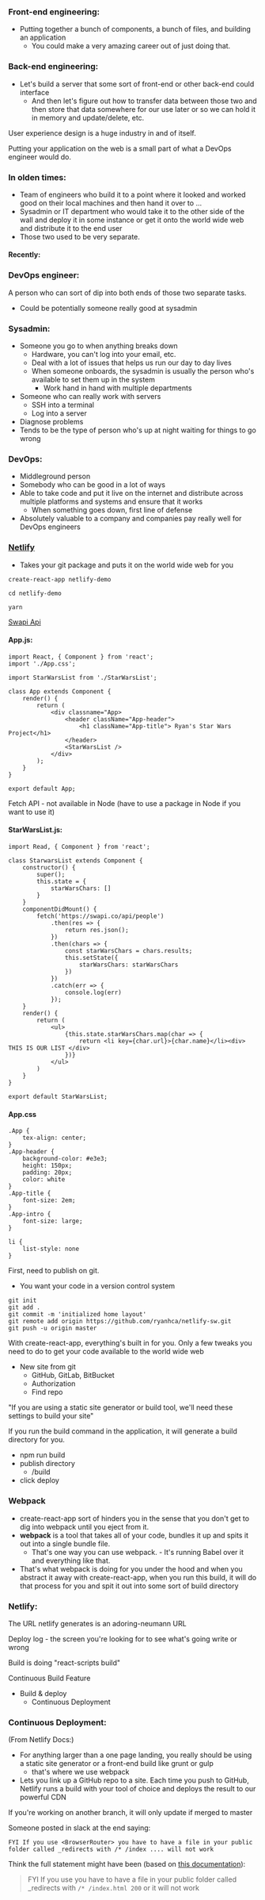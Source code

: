 ### Front-end engineering:

- Putting together a bunch of components, a bunch of files, and building an application
  - You could make a very amazing career out of just doing that.

### Back-end engineering:

- Let's build a server that some sort of front-end or other back-end could interface
  - And then let's figure out how to transfer data between those two and then store that data somewhere for our use later or so we can hold it in memory and update/delete, etc.

User experience design is a huge industry in and of itself.

Putting your application on the web is a small part of what a DevOps engineer would do.

### In olden times:

- Team of engineers who build it to a point where it looked and worked good on their local machines and then hand it over to ...
- Sysadmin or IT department who would take it to the other side of the wall and deploy it in some instance or get it onto the world wide web and distribute it to the end user
- Those two used to be very separate.

#### Recently:

### DevOps engineer:

A person who can sort of dip into both ends of those two separate tasks.

- Could be potentially someone really good at sysadmin

### Sysadmin:

- Someone you go to when anything breaks down
  - Hardware, you can't log into your email, etc.
  - Deal with a lot of issues that helps us run our day to day lives
  - When someone onboards, the sysadmin is usually the person who's available to set them up in the system
    - Work hand in hand with multiple departments
- Someone who can really work with servers
  - SSH into a terminal
  - Log into a server
- Diagnose problems
- Tends to be the type of person who's up at night waiting for things to go wrong

### DevOps:

- Middleground person
- Somebody who can be good in a lot of ways
- Able to take code and put it live on the internet and distribute across multiple platforms and systems and ensure that it works
  - When something goes down, first line of defense
- Absolutely valuable to a company and companies pay really well for DevOps engineers

### [Netlify](https://www.netlify.com/blog/2016/09/29/a-step-by-step-guide-deploying-on-netlify/)

- Takes your git package and puts it on the world wide web for you

```
create-react-app netlify-demo

cd netlify-demo

yarn
```

[Swapi Api](https://swapi.co/api/people/)

#### App.js:

```
import React, { Component } from 'react';
import './App.css';

import StarWarsList from './StarWarsList';

class App extends Component {
    render() {
        return (
            <div classname="App>
                <header className="App-header">
                    <h1 className="App-title"> Ryan's Star Wars Project</h1>
                </header>
                <StarWarsList />
            </div>
        );
    }
}

export default App;
```

Fetch API - not available in Node (have to use a package in Node if you want to use it)

#### StarWarsList.js:

```
import Read, { Component } from 'react';

class StarwarsList extends Component {
    constructor() {
        super();
        this.state = {
            starWarsChars: []
        }
    }
    componentDidMount() {
        fetch('https://swapi.co/api/people')
            .then(res => {
                return res.json();
            })
            .then(chars => {
                const starWarsChars = chars.results;
                this.setState({
                    starWarsChars: starWarsChars
                })
            })
            .catch(err => {
                console.log(err)
            });
    }
    render() {
        return (
            <ul>
                {this.state.starWarsChars.map(char => {
                    return <li key={char.url}>{char.name}</li><div> THIS IS OUR LIST </div>
                })}
            </ul>
        )
    }
}

export default StarWarsList;
```

#### App.css

```
.App {
    tex-align: center;
}
.App-header {
    background-color: #e3e3;
    height: 150px;
    padding: 20px;
    color: white
}
.App-title {
    font-size: 2em;
}
.App-intro {
    font-size: large;
}

li {
    list-style: none
}
```

First, need to publish on git.

- You want your code in a version control system

```
git init
git add .
git commit -m 'initialized home layout'
git remote add origin https://github.com/ryanhca/netlify-sw.git
git push -u origin master
```

With create-react-app, everything's built in for you. Only a few tweaks you need to do to get your code available to the world wide web

- New site from git
  - GitHub, GitLab, BitBucket
  - Authorization
  - Find repo

"If you are using a static site generator or build tool, we'll need these settings to build your site"

If you run the build command in the application, it will generate a build directory for you.

- npm run build
- publish directory
  - /build
- click deploy

### Webpack

- create-react-app sort of hinders you in the sense that you don't get to dig into webpack until you eject from it.
- **webpack** is a tool that takes all of your code, bundles it up and spits it out into a single bundle file.
  - That's one way you can use webpack. - It's running Babel over it and everything like that.
- That's what webpack is doing for you under the hood and when you abstract it away with create-react-app, when you run this build, it will do that process for you and spit it out into some sort of build directory

### Netlify:

The URL netlify generates is an adoring-neumann URL

Deploy log - the screen you're looking for to see what's going write or wrong

Build is doing "react-scripts build"

Continuous Build Feature

- Build & deploy
  - Continuous Deployment

### Continuous Deployment:

(From Netlify Docs:)

- For anything larger than a one page landing, you really should be using a static site generator or a front-end build like grunt or gulp
  - that's where we use webpack
- Lets you link up a GitHub repo to a site. Each time you push to GitHub, Netlify runs a build with your tool of choice and deploys the result to our powerful CDN

If you're working on another branch, it will only update if merged to master

Someone posted in slack at the end saying:

```
FYI If you use <BrowserRouter> you have to have a file in your public folder called _redirects with /* /index .... will not work
```

Think the full statement might have been (based on [this documentation](https://www.netlify.com/docs/redirects/)):

> FYI If you use <BrowserRouter> you have to have a file in your public folder called \_redirects with `/* /index.html 200` or it will not work
